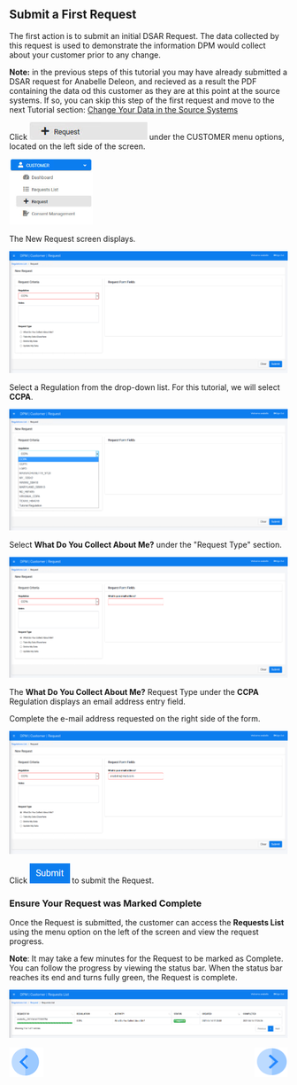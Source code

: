 ## Submit a First Request

The first action is to submit an initial DSAR Request. The data collected by this request is used to demonstrate the information DPM would collect about your customer prior to any change. 

**Note:** in the previous steps of this tutorial you may have already submitted a DSAR request for Anabelle Deleon, and recieved as a result the PDF containing the data od this customer as they are at this point at the source systems. If so, you can skip this step of the first request and move to the next Tutorial section: [Change Your Data in the Source Systems](03_06_Auto_Sync_Change_Your_Data.md) 

Click ![image](../images/Customer_Request.jpg) under the CUSTOMER menu options, located on the left side of the screen. 

<img src="../images/Customer_Request_LeftPanel.png" width="30%" height="30%">

The New Request screen displays.

![image](../images/03_1_Auto_Sync_First_Request.png)

Select a Regulation from the drop-down list. For this tutorial, we will select **CCPA**.

![image](../images/03_2_Auto_Sync_First_Request.png)  

Select **What Do You Collect About Me?** under the "Request Type" section.

![image](../images/03_3_Auto_Sync_First_Request.png)

The **What Do You Collect About Me?** Request Type under the **CCPA** Regulation displays an email address entry field. 

Complete the e-mail address requested on the right side of the form.  

![image](../images/03_4_Auto_Sync_First_Request.png)     

Click ![image](../images/06_ICON_Submit.png) to submit the Request.

### Ensure Your Request was Marked Complete

Once the Request is submitted, the customer can access the **Requests List** using the menu option on the left of the screen and view the request progress.

**Note**: It may take a few minutes for the Request to be marked as Complete. You can follow the progress by viewing the status bar. When the status bar reaches its end and turns fully green, the Request is complete.

![image](../images/03_4_03_Auto_Sync_First_Request.png) 



[![Previous](../images/Previous.png)]( 03_03_Auto_Sync_Login.md)[<img align="right" width="60" height="54" src="../images/Next.png">]( 03_05_Auto_Sync_View_Your_Data.md)
